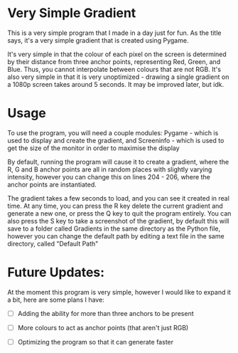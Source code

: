 # Very Simple Gradient

This is a very simple program that I made in a day just for fun. As the title says, it's a very simple gradient that is created using Pygame.

It's very simple in that the colour of each pixel on the screen is determined by their distance from three anchor points, representing Red, Green, and Blue. Thus, you cannot interpolate between colours that are not RGB. It's also very simple in that it is very unoptimized - drawing a single gradient on a 1080p screen takes around 5 seconds. It may be improved later, but idk.

# Usage

To use the program, you will need a couple modules: Pygame - which is used to display and create the gradient, and Screeninfo - which is used to get the size of the monitor in order to maximise the display

By default, running the program will cause it to create a gradient, where the R, G and B anchor points are all in random places with slightly varying intensity, however you can change this on lines 204 - 206, where the anchor points are instantiated.

The gradient takes a few seconds to load, and you can see it created in real time. At any time, you can press the R key delete the current gradient and generate a new one, or press the Q key to quit the program entirely. You can also press the S key to take a screenshot of the gradient, by default this will save to a folder called Gradients in the same directory as the Python file, however you can change the default path by editing a text file in the same directory, called "Default Path"


# Future Updates:

At the moment this program is very simple, however I would like to expand it a bit, here are some plans I have:

- [ ] Adding the ability for more than three anchors to be present

- [ ] More colours to act as anchor points (that aren't just RGB)

- [ ] Optimizing the program so that it can generate faster
